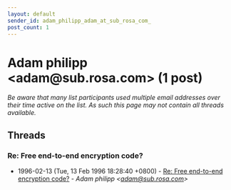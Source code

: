 ```yaml
---
layout: default
sender_id: adam_philipp_adam_at_sub_rosa_com_
post_count: 1
---
```


# Adam philipp <adam<span>@</span>sub.rosa.com> (1 post)

_Be aware that many list participants used multiple email addresses over their time active on the list. As such this page may not contain all threads available._

## Threads

### Re: Free end-to-end encryption code?
+ 1996-02-13 (Tue, 13 Feb 1996 18:28:40 +0800) - [Re: Free end-to-end encryption code?](/archive/1996/02/c2443772dd233a5cf93bad2ad82ac81b54de928442dd7cf9c56ae7b94446dc02) - _Adam philipp \<adam@sub.rosa.com\>_

